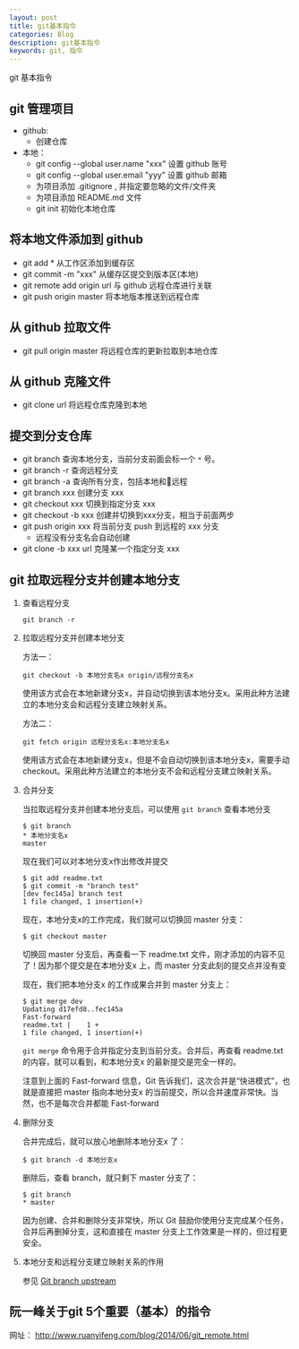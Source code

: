 ```yaml
---
layout: post
title: git基本指令
categories: Blog
description: git基本指令
keywords: git, 指令
---
```


git 基本指令

## git 管理项目
* github:
	* 创建仓库
* 本地：
	* git config --global  user.name "xxx"  设置 github 账号
	* git config --global user.email "yyy"  设置 github 邮箱
	* 为项目添加 .gitignore , 并指定要忽略的文件/文件夹
	* 为项目添加 README.md 文件
	* git init  初始化本地仓库

## 将本地文件添加到 github
* git add * 从工作区添加到缓存区
* git commit -m "xxx" 从缓存区提交到版本区(本地)
* git remote add origin url  与 github 远程仓库进行关联
* git push origin master 将本地版本推送到远程仓库

## 从 github 拉取文件
* git pull origin master 将远程仓库的更新拉取到本地仓库

## 从 github 克隆文件
* git clone url 将远程仓库克隆到本地

## 提交到分支仓库
* git branch  	查询本地分支，当前分支前面会标一个 `*` 号。
* git branch -r 查询远程分支
* git branch -a 查询所有分支，包括本地和远程
* git branch xxx  	创建分支 xxx
* git checkout xxx  	切换到指定分支 xxx
* git checkout -b xxx 创建并切换到xxx分支，相当于前面两步
* git push origin xxx  	将当前分支 push 到远程的 xxx 分支
	* 远程没有分支名会自动创建
* git clone -b xxx url 	克隆某一个指定分支 xxx

## git 拉取远程分支并创建本地分支
1. 查看远程分支

	```
	git branch -r
	```
2. 拉取远程分支并创建本地分支

	方法一：

	```
	git checkout -b 本地分支名x origin/远程分支名x
	```

	使用该方式会在本地新建分支x，并自动切换到该本地分支x。采用此种方法建立的本地分支会和远程分支建立映射关系。

	方法二：

	```
	git fetch origin 远程分支名x:本地分支名x
	```

	使用该方式会在本地新建分支x，但是不会自动切换到该本地分支x，需要手动 checkout。采用此种方法建立的本地分支不会和远程分支建立映射关系。

3. 合并分支

	当拉取远程分支并创建本地分支后，可以使用 `git branch` 查看本地分支

	```
	$ git branch
	* 本地分支名x
  	master
	```
	现在我们可以对本地分支x作出修改并提交
	```
	$ git add readme.txt 
	$ git commit -m "branch test"
	[dev fec145a] branch test
	1 file changed, 1 insertion(+)
	```
	现在，本地分支x的工作完成，我们就可以切换回 master 分支：
	```
	$ git checkout master
	```
	切换回 master 分支后，再查看一下 readme.txt 文件，刚才添加的内容不见了！因为那个提交是在本地分支x 上，而 master 分支此刻的提交点并没有变

	现在，我们把本地分支x 的工作成果合并到 master 分支上：
	```
	$ git merge dev
	Updating d17efd8..fec145a
	Fast-forward
	readme.txt |    1 +
	1 file changed, 1 insertion(+)
	```
	`git merge` 命令用于合并指定分支到当前分支。合并后，再查看 readme.txt 的内容，就可以看到，和本地分支x 的最新提交是完全一样的。

	注意到上面的 Fast-forward 信息，Git 告诉我们，这次合并是“快进模式”，也就是直接把 master 指向本地分支x 的当前提交，所以合并速度非常快。当然，也不是每次合并都能 Fast-forward

4. 删除分支

	合并完成后，就可以放心地删除本地分支x 了：
	```
	$ git branch -d 本地分支x
	```
	删除后，查看 branch，就只剩下 master 分支了：
	```
	$ git branch
	* master
	```
	因为创建、合并和删除分支非常快，所以 Git 鼓励你使用分支完成某个任务，合并后再删掉分支，这和直接在 master 分支上工作效果是一样的，但过程更安全。


5. 本地分支和远程分支建立映射关系的作用

	参见 [Git branch upstream](https://lhajh.github.io/blog/2017/01/20/git%E6%9C%AC%E5%9C%B0%E5%88%86%E6%94%AF%E5%92%8C%E8%BF%9C%E7%A8%8B%E5%88%86%E6%94%AF%E5%BB%BA%E7%AB%8B%E6%98%A0%E5%B0%84%E5%85%B3%E7%B3%BB.html)


## 阮一峰关于git 5个重要（基本）的指令
网址： http://www.ruanyifeng.com/blog/2014/06/git_remote.html